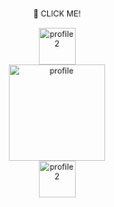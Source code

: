 <br>
<p align="center">
      <span>💬 CLICK ME!</span>
      <br/><br/>
<img src="https://user-images.githubusercontent.com/52994616/208122646-d3ac8afa-22bc-4a2d-8788-a937daf5ca1f.jpg" alt="profile2" height="65" r"/>

<br>
<a href="http://www.linkedin.com/in/hojeong-eom-9b3bb9190">
      <img src="https://user-images.githubusercontent.com/52994616/175568347-18feaf11-ee40-4c06-9e50-1c26deac976e.png" alt="profile" height="170" r"/>
</a>
<br>
<img src="https://user-images.githubusercontent.com/52994616/208122646-d3ac8afa-22bc-4a2d-8788-a937daf5ca1f.jpg" alt="profile2" height="65" r"/>

<br>



<br>
<br>
                                                        
<!--

<img src="https://img.shields.io/badge/🎄Daily Blog-FFFEA0"/>
<img src="https://img.shields.io/badge/Github Blog-FFC2D6"/>
<img src="https://img.shields.io/badge/Tech Blog-E7E4E5"/>
                                                        
<img src="https://img.shields.io/badge/YouTube-E7E4E5?style=social&logo=youtube"/>

</p>

<br>
<br>


                                                                                
<h3 align="center"><b> 🧸 Skills </b></h3>
<p align="center">
<img src="https://img.shields.io/badge/HTML5-E34F26?style=flat-square&logo=HTML5&logoColor=white"/></a>&nbsp
<img src="https://img.shields.io/badge/CSS3-1572B6?style=flat-square&logo=CSS3&logoColor=white"/></a>&nbsp
<img src="https://img.shields.io/badge/JavaScript-F7DF1E?style=flat-square&logo=JavaScript&logoColor=white"/></a>&nbsp
<img src="https://img.shields.io/badge/c++-00599C?style=flat-square&logo=c%2B%2B&logoColor=white"/></a> &nbsp </p>

-->                                                                                                 
                                                                                                 

<!--
**DobiIsFree/DobiIsFree** is a ✨ _special_ ✨ repository because its `README.md` (this file) appears on your GitHub profile.

![Anurag's GitHub stats](https://github-readme-stats.vercel.app/api?username=DobiIsFree&show_icons=true&theme=swift)
[![Solved.ac Profile](http://mazassumnida.wtf/api/v2/generate_badge?boj=o_0)](https://solved.ac/o_0/)


Here are some ideas to get you started:

- 🔭 I’m currently working on ...
- 🌱 I’m currently learning ...
- 👯 I’m looking to collaborate on ...
- 🤔 I’m looking for help with ...
- 💬 Ask me about ...
- 📫 How to reach me: ...
- 😄 Pronouns: ...
- ⚡ Fun fact: ...
-->

